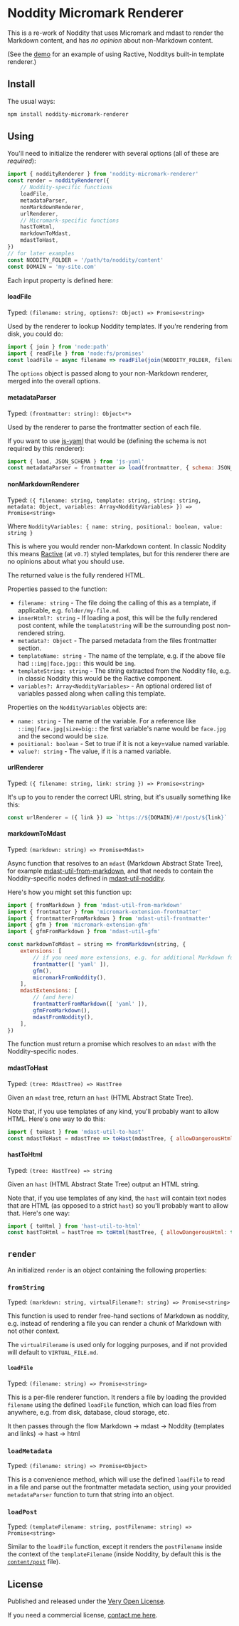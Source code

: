 # Noddity Micromark Renderer

This is a re-work of Noddity that uses Micromark and mdast to render the Markdown content, and has *no opinion* about non-Markdown content.

(See the [demo](./example/demo-renderer.js) for an example of using Ractive, Nodditys built-in template renderer.)

## Install

The usual ways:

```bash
npm install noddity-micromark-renderer
```

## Using

You'll need to initialize the renderer with several options (all of these are *required*):

```js
import { noddityRenderer } from 'noddity-micromark-renderer'
const render = noddityRenderer({
	// Noddity-specific functions
	loadFile,
	metadataParser,
	nonMarkdownRenderer,
	urlRenderer,
	// Micromark-specific functions
	hastToHtml,
	markdownToMdast,
	mdastToHast,
})
// for later examples
const NODDITY_FOLDER = '/path/to/noddity/content'
const DOMAIN = 'my-site.com'
```

Each input property is defined here:

#### loadFile

Typed: `(filename: string, options?: Object) => Promise<string>`

Used by the renderer to lookup Noddity templates. If you're rendering from disk, you could do:

```js
import { join } from 'node:path'
import { readFile } from 'node:fs/promises'
const loadFile = async filename => readFile(join(NODDITY_FOLDER, filename), 'utf8')
```

The `options` object is passed along to your non-Markdown renderer, merged into the overall options.

#### metadataParser

Typed: `(frontmatter: string): Object<*>`

Used by the renderer to parse the frontmatter section of each file.

If you want to use [js-yaml](https://github.com/nodeca/js-yaml) that would be (defining the schema is not required by this renderer):

```js
import { load, JSON_SCHEMA } from 'js-yaml'
const metadataParser = frontmatter => load(frontmatter, { schema: JSON_SCHEMA })
```

#### nonMarkdownRenderer

Typed: `({ filename: string, template: string, string: string, metadata: Object, variables: Array<NoddityVariables> }) => Promise<string>`

Where `NoddityVariables: { name: string, positional: boolean, value: string }`

This is where you would render non-Markdown content. In classic Noddity this means [Ractive](https://ractive.js.org/) (at `v0.7`) styled templates, but for this renderer there are no opinions about what you should use.

The returned value is the fully rendered HTML.

Properties passed to the function:

* `filename: string` - The file doing the calling of this as a template, if applicable, e.g. `folder/my-file.md`.
* `innerHtml?: string` - If loading a post, this will be the fully rendered post content, while the `templateString` will be the surrounding post non-rendered string.
* `metadata?: Object` - The parsed metadata from the files frontmatter section.
* `templateName: string` - The name of the template, e.g. if the above file had `::img|face.jpg::` this would be `img`.
* `templateString: string` - The string extracted from the Noddity file, e.g. in classic Noddity this would be the Ractive component.
* `variables?: Array<NoddityVariables>` - An optional ordered list of variables passed along when calling this template.

Properties on the `NoddityVariables` objects are:

* `name: string` - The name of the variable. For a reference like `::img|face.jpg|size=big::` the first variable's name would be `face.jpg` and the second would be `size`.
* `positional: boolean` - Set to true if it is not a key=value named variable.
* `value?: string` - The value, if it is a named variable.

#### urlRenderer

Typed: `({ filename: string, link: string }) => Promise<string>`

It's up to you to render the correct URL string, but it's usually something like this:

```js
const urlRenderer = ({ link }) => `https://${DOMAIN}/#!/post/${link}`
```

#### markdownToMdast

Typed: `(markdown: string) => Promise<Mdast>`

Async function that resolves to an `mdast` (Markdown Abstract State Tree), for example [mdast-util-from-markdown](https://github.com/syntax-tree/mdast-util-from-markdown), and that needs to contain the Noddity-specific nodes defined in [mdast-util-noddity](https://github.com/saibotsivad/mdast-util-noddity/).

Here's how you might set this function up:

```js
import { fromMarkdown } from 'mdast-util-from-markdown'
import { frontmatter } from 'micromark-extension-frontmatter'
import { frontmatterFromMarkdown } from 'mdast-util-frontmatter'
import { gfm } from 'micromark-extension-gfm'
import { gfmFromMarkdown } from 'mdast-util-gfm'

const markdownToMdast = string => fromMarkdown(string, {
	extensions: [
		// if you need more extensions, e.g. for additional Markdown functionality, you'd configure it here
		frontmatter([ 'yaml' ]),
		gfm(),
		micromarkFromNoddity(),
	],
	mdastExtensions: [
		// (and here)
		frontmatterFromMarkdown([ 'yaml' ]),
		gfmFromMarkdown(),
		mdastFromNoddity(),
	],
})
```

The function must return a promise which resolves to an `mdast` with the Noddity-specific nodes.

#### mdastToHast

Typed: `(tree: MdastTree) => HastTree`

Given an `mdast` tree, return an `hast` (HTML Abstract State Tree).

Note that, if you use templates of any kind, you'll probably want to allow HTML. Here's one way to do this:

```js
import { toHast } from 'mdast-util-to-hast'
const mdastToHast = mdastTree => toHast(mdastTree, { allowDangerousHtml: true })
```

#### hastToHtml

Typed: `(tree: HastTree) => string`

Given an `hast` (HTML Abstract State Tree) output an HTML string.

Note that, if you use templates of any kind, the `hast` will contain text nodes that are HTML (as opposed to a strict `hast`) so you'll probably want to allow that. Here's one way:

```js
import { toHtml } from 'hast-util-to-html'
const hastToHtml = hastTree => toHtml(hastTree, { allowDangerousHtml: true })
```

## `render`

An initialized `render` is an object containing the following properties:

### `fromString`

Typed: `(markdown: string, virtualFilename?: string) => Promise<string>`

This function is used to render free-hand sections of Markdown as noddity, e.g. instead of rendering a file you can render a chunk of Markdown with not other context.

The `virtualFilename` is used only for logging purposes, and if not provided will default to `VIRTUAL_FILE.md`.

#### `loadFile`

Typed: `(filename: string) => Promise<string>`

This is a per-file renderer function. It renders a file by loading the provided `filename` using the defined `loadFile` function, which can load files from anywhere, e.g. from disk, database, cloud storage, etc.

It then passes through the flow Markdown -> mdast -> Noddity (templates and links) -> hast -> html

### `loadMetadata`

Typed: `(filename: string) => Promise<Object>`

This is a convenience method, which will use the defined `loadFile` to read in a file and parse out the frontmatter metadata section, using your provided `metadataParser` function to turn that string into an object.

### `loadPost`

Typed: `(templateFilename: string, postFilename: string) => Promise<string>`

Similar to the `loadFile` function, except it renders the `postFilename` inside the context of the `templateFilename` (inside Noddity, by default this is the [`content/post`](https://github.com/TehShrike/noddity/blob/master/content/post) file).

## License

Published and released under the [Very Open License](http://veryopenlicense.com).

If you need a commercial license, [contact me here](https://davistobias.com/license?software=noddity-micromark-renderer).
